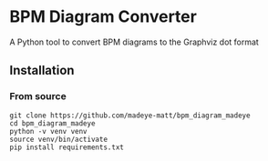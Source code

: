 # BPM Diagram Converter

A Python tool to convert BPM diagrams to the Graphviz dot format

## Installation

### From source

```shell
git clone https://github.com/madeye-matt/bpm_diagram_madeye
cd bpm_diagram_madeye
python -v venv venv
source venv/bin/activate
pip install requirements.txt
```